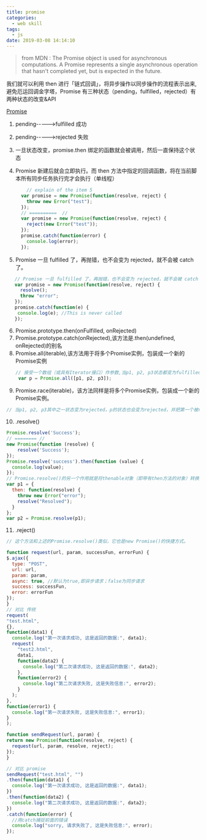 ```yaml
---
title: promise
categories:
  - web skill
tags:
  - js
date: 2019-03-08 14:14:10
---
```


> from MDN : The Promise object is used for asynchronous computations. A Promise represents a single asynchronous operation that hasn't completed yet, but is expected in the future.

<!--more-->

我们就可以利用 then 进行「链式回调」，将异步操作以同步操作的流程表示出来,避免厄运回调金字塔，Promise 有三种状态（pending，fulfilled，rejected）有两种状态的改变&API

[Promise](https://blog.csdn.net/qq_34645412/article/details/81170576)

1. pending----->fulfilled 成功
2. pending----->rejected 失败
3. 一旦状态改变，promise.then 绑定的函数就会被调用，然后一直保持这个状态
4. Promise 新建后就会立即执行。而 then 方法中指定的回调函数，将在当前脚本所有同步任务执行完才会执行（单线程）


    ```js
        // explain of the item 5 
      var promise = new Promise(function(resolve, reject) {
        throw new Error("test");
      });
      // ==========  //
      var promise = new Promise(function(resolve, reject) {
        reject(new Error("test"));
      });
      promise.catch(function(error) {
        console.log(error);
      });
      ```
5. Promise 一旦 fulfilled 了，再抛错，也不会变为 rejected，就不会被 catch 了。
```js
   // Promise 一旦 fulfilled 了，再抛错，也不会变为 rejected，就不会被 catch 了。
   var promise = new Promise(function(resolve, reject) {
     resolve();
     throw "error";
   });
   promise.catch(function(e) {
    console.log(e); //This is never called
   });
   ```
6. Promise.prototype.then(onFulfilled, onRejected)
7. Promise.prototype.catch(onRejected),该方法是.then(undefined, onRejected)的别名
8. Promise.all(iterable),该方法用于将多个Promise实例，包装成一个新的Promise实例
   ```js
   // 接受一个数组（或具有Iterator接口）作参数,当p1, p2, p3状态都变为fulfilled，p的状态才会变为fulfilled，并将三个promise返回的结果，按参数的顺序（而不是 resolved的顺序）存入数组，传给p的回调函数
    var p = Promise.all([p1, p2, p3]);
   ```
9. Promise.race(iterable)，该方法同样是将多个Promise实例，包装成一个新的Promise实例。

  ```js
  // 当p1, p2, p3其中之一状态变为rejected，p的状态也会变为rejected，并把第一个被reject的promise的返回值，传给p的回调函数
  ```
10. .resolve()
  ```js
  Promise.resolve('Success');
  // ======== //
  new Promise(function (resolve) {
      resolve('Success');
  });
  Promise.resolve('success').then(function (value) {
    console.log(value);
  });
  // Promise.resolve()的另一个作用就是将thenable对象（即带有then方法的对象）转换为promise对象。
  var p1 = { 
    then: function(resolve) {
      throw new Error("error");
      resolve("Resolved");
    }
  };
  var p2 = Promise.resolve(p1);
  ```
11. .reject()

  ```js
  // 这个方法和上述的Promise.resolve()类似，它也是new Promise()的快捷方式。
  ```
```js
function request(url, param, successFun, errorFun) {
$.ajax({
  type: "POST",
  url: url,
  param: param,
  async: true, //默认为true,即异步请求；false为同步请求
  success: successFun,
  error: errorFun
});
}
// 对比 传统
request(
"test.html",
{},
function(data1) {
  console.log("第一次请求成功, 这是返回的数据:", data1);
  request(
    "test2.html",
    data1,
    function(data2) {
      console.log("第二次请求成功, 这是返回的数据:", data2);
    },
    function(error2) {
      console.log("第二次请求失败, 这是失败信息:", error2);
    }
  );
},
function(error1) {
  console.log("第一次请求失败, 这是失败信息:", error1);
}
);

function sendRequest(url, param) {
return new Promise(function(resolve, reject) {
  request(url, param, resolve, reject);
});
}

// 对比 promise
sendRequest("test.html", "")
.then(function(data1) {
  console.log("第一次请求成功, 这是返回的数据:", data1);
})
.then(function(data2) {
  console.log("第二次请求成功, 这是返回的数据:", data2);
})
.catch(function(error) {
  //用catch捕捉前面的错误
  console.log("sorry, 请求失败了, 这是失败信息:", error);
});
````




